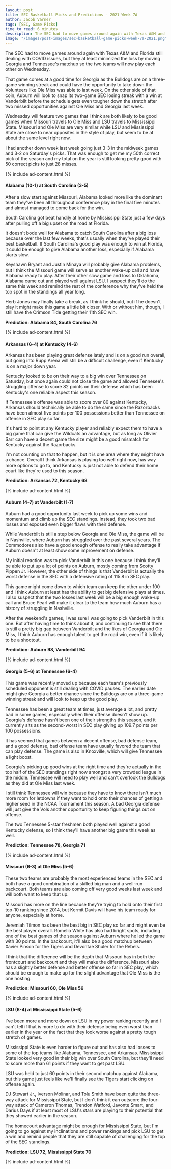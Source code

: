 ```yaml
---
layout: post
title: SEC Basketball Picks and Predictions - 2021 Week 7A
author: Jacob Varner
tags: [SEC, Game Picks]
time_to_read: 6 minutes
description: The SEC had to move games around again with Texas A&M and Florida still dealing with COVID issues, but they at least minimized the loss by moving Georgia and Tennessee's matchup so the two teams will now play eachother on Wednesday.
image: "/images/post-images/sec-basketball-game-picks-week-7a-2021.png"
---
```


The SEC had to move games around again with Texas A&M and Florida still dealing with COVID issues, but they at least minimized the loss by moving Georgia and Tennessee's matchup so the two teams will now play each other on Wednesday.

That game comes at a good time for Georgia as the Bulldogs are on a three-game winning streak and could have the opportunity to take down the Volunteers like Ole Miss was able to last week. On the other side of that coin, Auburn will look to snap its two-game SEC losing streak with a win at Vanderbilt before the schedule gets even tougher down the stretch after two missed opportunities against Ole Miss and Georgia last week.

Wednesday will feature two games that I think are both likely to be good games when Missouri travels to Ole Miss and LSU travels to Mississippi State. Missouri and Ole Miss are very similar while LSU and Mississippi State are close to near opposites in the style of play, but seem to be at about the same level right now.

I had another down week last week going just 3-3 in the midweek games and 3-2 on Saturday's picks. That was enough to get me my 50th correct pick of the season and my total on the year is still looking pretty good with 50 correct picks to just 28 misses.

{% include ad-content.html %}

#### Alabama (10-1) at South Carolina (3-5)

After a slow start against Missouri, Alabama looked more like the dominant team they've been all throughout conference play in the final five minutes and almost managed to come back for the win.

South Carolina got beat handily at home by Mississippi State just a few days after pulling off a big upset on the road at Florida.

It doesn't bode well for Alabama to catch South Carolina after a big loss because over the last few weeks, that's usually when they've played their best basketball. If South Carolina's good play was enough to win at Florida, it could be enough to give Alabama another loss, especially if Alabama starts slow.

Keyshawn Bryant and Justin Minaya will probably give Alabama problems, but I think the Missouri game will serve as another wake-up call and have Alabama ready to play. After their other slow game and loss to Oklahoma, Alabama came out and played well against LSU. I suspect they'll do the same this week and remind the rest of the conference why they've held the top spot in the standings all year long.

Herb Jones may finally take a break, as I think he should, but if he doesn't play it might make this game a little bit closer. With or without him, though, I still have the Crimson Tide getting their 11th SEC win.

**Prediction: Alabama 84, South Carolina 76**

{% include ad-content.html %}

#### Arkansas (6-4) at Kentucky (4-6)

Arkansas has been playing great defense lately and is on a good run overall, but going into Rupp Arena will still be a difficult challenge, even if Kentucky is on a major down year.

Kentucky looked to be on their way to a big win over Tennessee on Saturday, but once again could not close the game and allowed Tennesee's struggling offense to score 82 points on their defense which has been Kentucky's one reliable aspect this season.

If Tennessee's offense was able to score over 80 against Kentucky, Arkansas should technically be able to do the same since the Razorbacks have been almost five points per 100 possessions better than Tennessee on offense in SEC play so far.

It's hard to point at any Kentucky player and reliably expect them to have a big game that can give the Wildcats an advantage, but as long as Olivier Sarr can have a decent game the size might be a good mismatch for Kentucky against the Razorbacks.

I'm not counting on that to happen, but it is one area where they might have a chance. Overall I think Arkansas is playing too well right now, has way more options to go to, and Kentucky is just not able to defend their home court like they're used to this season.

**Prediction: Arkansas 72, Kentucky 68**

{% include ad-content.html %}

#### Auburn (4-7) at Vanderbilt (1-7)

Auburn had a good opportunity last week to pick up some wins and momentum and climb up the SEC standings. Instead, they took two bad losses and exposed even bigger flaws with their defense.

While Vanderbilt is still a step below Georgia and Ole Miss, the game will be in Nashville, where Auburn has struggled over the past several years. The Commodores also have a good enough offense to really take advantage if Auburn doesn't at least show some improvement on defense.

My initial reaction was to pick Vanderbilt in this one because I think they'll be able to put up a lot of points on Auburn, mostly coming from Scotty Pippen Jr. However, the other side of things is that Vanderbilt is actually the worst defense in the SEC with a defensive rating of 115.8 in SEC play.

This game might come down to which team can keep the other under 100 and I think Auburn at least has the ability to get big defensive plays at times. I also suspect that the two losses last week will be a big enough wake-up call and Bruce Pearl will make it clear to the team how much Auburn has a history of struggling in Nashville.

After the weekend's games, I was sure I was going to pick Vanderbilt in this one. But after having time to think about it, and continuing to see that there is still a pretty big gap between Vanderbilt and the likes of Georgia and Ole Miss, I think Auburn has enough talent to get the road win, even if it is likely to be a shootout.

**Prediction: Auburn 98, Vanderbilt 94**

{% include ad-content.html %}

#### Georgia (5-6) at Tennessee (6-4)

This game was recently moved up because each team's previously scheduled opponent is still dealing with COVID pauses. The earlier date might give Georgia a better chance since the Bulldogs are on a three-game winning streak and will look to keep up the good play.

Tennessee has been a great team at times, just average a lot, and pretty bad in some games, especially when their offense doesn't show up. Georgia's defense hasn't been one of their strengths this season, and it currently sits as the second-worst in SEC play giving up 109.7 points per 100 possessions.

It has seemed that games between a decent offense, bad defense team, and a good defense, bad offense team have usually favored the team that can play defense. The game is also in Knoxville, which will give Tennessee a light boost.

Georgia's picking up good wins at the right time and they're actually in the top half of the SEC standings right now amongst a very crowded league in the middle. Tennessee will need to play well and can't overlook the Bulldogs as they did at Ole Miss last week.

I still think Tennessee will win because they have to know there isn't much more room for letdowns if they want to hold onto their chances of getting a higher seed in the NCAA Tournament this season. A bad Georgia defense will just give the Vols another opportunity to keep figuring things out on offense.

The two Tennessee 5-star freshmen both played well against a good Kentucky defense, so I think they'll have another big game this week as well.

**Prediction: Tennessee 78, Georgia 71**

{% include ad-content.html %}

#### Missouri (6-3) at Ole Miss (5-6)

These two teams are probably the most experienced teams in the SEC and both have a good combination of a skilled big man and a well-run backcourt. Both teams are also coming off very good weeks last week and will both want to keep that up.

Missouri has more on the line because they're trying to hold onto their first top-10 ranking since 2014, but Kermit Davis will have his team ready for anyone, especially at home.

Jeremiah Tilmon has been the best big in SEC play so far and might even be the best player overall. Romello White has also had bright spots, including one of the best games of the season against Auburn where he led the game with 30 points. In the backcourt, it'll also be a good matchup between Xavier Pinson for the Tigers and Devontae Shuler for the Rebels.

I think that the difference will be the depth that Missouri has in both the frontcourt and backcourt and they will make the difference. Missouri also has a slightly better defense and better offense so far in SEC play, which should be enough to make up for the slight advantage that Ole Miss is the one hosting.

**Prediction: Missouri 60, Ole Miss 56**

{% include ad-content.html %}

#### LSU (6-4) at Mississippi State (5-6)

I've been more and more down on LSU in my power ranking recently and I can't tell if that is more to do with their defense being even worst than earlier in the year or the fact that they look worse against a pretty tough stretch of games.

Mississippi State is even harder to figure out and has also had losses to some of the top teams like Alabama, Tennessee, and Arkansas. Mississippi State looked very good in their big win over South Carolina, but they'll need to score more than 61 points if they want to get past LSU.

LSU was held to just 60 points in their second matchup against Alabama, but this game just feels like we'll finally see the Tigers start clicking on offense again.

DJ Stewart Jr., Iverson Molinar, and Tolu Smith have been quite the three-way attack for Mississippi State, but I don't think it can outscore the four-way attack of Cameron Thomas, Trendon Watford, Javonte Smart, and Darius Days if at least most of LSU's stars are playing to their potential that they showed earlier in the season.

The homecourt advantage might be enough for Mississippi State, but I'm going to go against my inclinations and power rankings and pick LSU to get a win and remind people that they are still capable of challenging for the top of the SEC standings.

**Prediction: LSU 72, Mississippi State 70**

{% include ad-content.html %}
